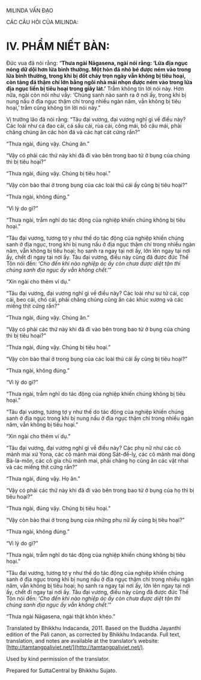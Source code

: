  

MILINDA VẤN ĐẠO

CÁC CÂU HỎI CỦA MILINDA:

# IV. PHẨM NIẾT BÀN:

Đức vua đã nói rằng: “**Thưa ngài Nāgasena, ngài nói rằng: ‘Lửa địa ngục nóng dữ dội hơn lửa bình thường. Một hòn đá nhỏ bé được ném vào trong lửa bình thường, trong khi bị đốt cháy trọn ngày vẫn không bị tiêu hoại, còn tảng đá thậm chí lớn bằng ngôi nhà mái nhọn được ném vào trong lửa địa ngục liền bị tiêu hoại trong giây lát.’** Trẫm không tin lời nói này. Hơn nữa, ngài còn nói như vầy: ‘Chúng sanh nào sanh ra ở nơi ấy, trong khi bị nung nấu ở địa ngục thậm chí trong nhiều ngàn năm, vẫn không bị tiêu hoại,’ trẫm cũng không tin lời nói này.”

Vị trưởng lão đã nói rằng: “Tâu đại vương, đại vương nghĩ gì về điều này? Các loài như cá đao cái, cá sấu cái, rùa cái, công mái, bồ câu mái, phải chăng chúng ăn các hòn đá và các hạt cát cứng rắn?”

“Thưa ngài, đúng vậy. Chúng ăn.”

“Vậy có phải các thứ này khi đã đi vào bên trong bao tử ở bụng của chúng thì bị tiêu hoại?”

“Thưa ngài, đúng vậy. Chúng bị tiêu hoại.”

“Vậy còn bào thai ở trong bụng của các loài thú cái ấy cũng bị tiêu hoại?”

“Thưa ngài, không đúng.”

“Vì lý do gì?”

“Thưa ngài, trẫm nghĩ do tác động của nghiệp khiến chúng không bị tiêu hoại.”

“Tâu đại vương, tương tợ y như thế do tác động của nghiệp khiến chúng sanh ở địa ngục, trong khi bị nung nấu ở địa ngục thậm chí trong nhiều ngàn năm, vẫn không bị tiêu hoại; họ sanh ra ngay tại nơi ấy, lớn lên ngay tại nơi ấy, chết đi ngay tại nơi ấy. Tâu đại vương, điều này cũng đã được đức Thế Tôn nói đến: ‘_Cho đến khi nào nghiệp ác ấy còn chưa được diệt tận thì chúng sanh địa ngục ấy vẫn không chết_.’”

“Xin ngài cho thêm ví dụ.”

“Tâu đại vương, đại vương nghĩ gì về điều này? Các loài như sư tử cái, cọp cái, beo cái, chó cái, phải chăng chúng cũng ăn các khúc xương và các miếng thịt cứng rắn?”

“Thưa ngài, đúng vậy. Chúng ăn.”

“Vậy có phải các thứ này khi đã đi vào bên trong bao tử ở bụng của chúng thì bị tiêu hoại?”

“Thưa ngài, đúng vậy. Chúng bị tiêu hoại.”

“Vậy còn bào thai ở trong bụng của các loài thú cái ấy cũng bị tiêu hoại?”

“Thưa ngài, không đúng.”

“Vì lý do gì?”

“Thưa ngài, trẫm nghĩ do tác động của nghiệp khiến chúng không bị tiêu hoại.”

“Tâu đại vương, tương tợ y như thế do tác động của nghiệp khiến chúng sanh ở địa ngục trong khi bị nung nấu ở địa ngục thậm chí trong nhiều ngàn năm, vẫn không bị tiêu hoại.”

“Xin ngài cho thêm ví dụ.”

“Tâu đại vương, đại vương nghĩ gì về điều này? Các phụ nữ như các cô mảnh mai xứ Yona, các cô mảnh mai dòng Sát-đế-lỵ, các cô mảnh mai dòng Bà-la-môn, các cô gia chủ mảnh mai, phải chăng họ cũng ăn các vật nhai và các miếng thịt cứng rắn?”

“Thưa ngài, đúng vậy. Họ ăn.”

“Vậy có phải các thứ này khi đã đi vào bên trong bao tử ở bụng của họ thì bị tiêu hoại?”

“Thưa ngài, đúng vậy. Chúng bị tiêu hoại.”

“Vậy còn bào thai ở trong bụng của những phụ nữ ấy cũng bị tiêu hoại?”

“Thưa ngài, không đúng.”

“Vì lý do gì?”

“Thưa ngài, trẫm nghĩ do tác động của nghiệp khiến chúng không bị tiêu hoại.”

“Tâu đại vương, tương tợ y như thế do tác động của nghiệp khiến chúng sanh ở địa ngục trong khi bị nung nấu ở địa ngục thậm chí trong nhiều ngàn năm, vẫn không bị tiêu hoại; họ sanh ra ngay tại nơi ấy, lớn lên ngay tại nơi ấy, chết đi ngay tại nơi ấy. Tâu đại vương, điều này cũng đã được đức Thế Tôn nói đến: ‘_Cho đến khi nào nghiệp ác ấy còn chưa được diệt tận thì chúng sanh địa ngục ấy vẫn không chết_.’”

“Thưa ngài Nāgasena, ngài thật khôn khéo.”

Translated by Bhikkhu Indacanda, 2011. Based on the Buddha Jayanthi edition of the Pali canon, as corrected by Bhikkhu Indacanda. Full text, translation, and notes are available at the translator’s website: [http://tamtangpaliviet.net/](http://tamtangpaliviet.net/).

Used by kind permission of the translator.

Prepared for SuttaCentral by Bhikkhu Sujato.
